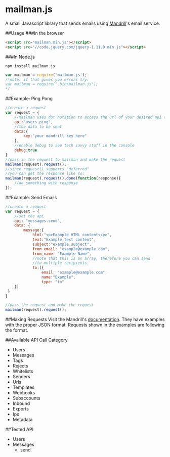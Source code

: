 mailman.js
==========

A small Javascript library that sends emails using [Mandrill](http://www.mandrillapp.com)'s email service.

##Usage
###In the browser
```html
<script src="mailman.min.js"></script>
<script src="//code.jquery.com/jquery-1.11.0.min.js"></script>
```

###In Node.js
```npm
npm install mailman.js
```
``` javascript
var mailman = require('mailman.js');
/*note: if that gives you errors try:
var mailman = require('.bin/mailman.js');
*/
```
##Example: Ping Pong
```javascript
//create a request
var request = {
    //mailman uses dot notation to access the url of your desired api call
    api:"users.ping",
    //the data to be sent
    data:{
        key:"your mandrill key here"
    },
    //enable debug to see tech savvy stuff in the console
    debug:true
}
//pass in the request to mailman and make the request
mailman(request).request();
//since request() supports "deferred"
//you can get the response like so:
mailman(request).request().done(function(response){
    //do something with response
});
```

##Example: Send Emails
```javascript
//create a request
var request = {
    //set the api
    api: "messages.send",
    data: {
        message:{
            html:"<p>Example HTML content</p>",
            text:"Example text content",
            subject:"example subject",
            from_email: "example@example.com",
            from_name: "Example Name",
            //note that this is an array, therefore you can send
            //to multiple recipients
            to:[{
                email: "example@example.com",
                name:"Example",
                type: "to"
    }]
 }
}

//pass the request and make the request
mailman(request).request();
```

##Making Requests
Visit the Mandrill's [documentation](https://mandrillapp.com/api/docs/index.JSON.html).
They have examples with the proper JSON format. Requests shown in the examples are following
the format.

##Available API Call Category
* Users
* Messages
* Tags
* Rejects
* Whitelists
* Senders
* Urls
* Templates
* Webhooks
* Subaccounts
* Inbound
* Exports
* Ips
* Metadata

##Tested API
* Users
* Messages
    * send

